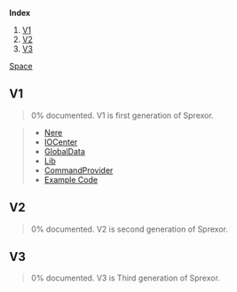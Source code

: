 

**Index**
1. [V1](#v1)
2. [V2](#v2)
3. [V3](#v3)

[Space](./Space.md)


## V1
>0% documented.
>V1 is first generation of Sprexor.

>- [Nere](./V1/Nere.md)
>- [IOCenter](./V1/NIOCenter.md)
>- [GlobalData](./V1/GlobalData.md)
>- [Lib](./V1/Lib.md)
>- [CommandProvider](./V1/CommandProvider.md)
>- [Example Code](./V1/ex.md)

## V2
>0% documented.
>V2 is second generation of Sprexor.


## V3
>0% documented.
>V3 is Third generation of Sprexor.
